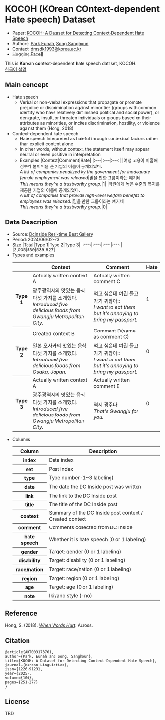 # KOCOH (KOrean COntext-dependent Hate speech) Dataset
* Paper: [KOCOH: A Dataset for Detecting Context-Dependent Hate Speech](http://dx.doi.org/10.20405/kl.2025.02.106.251)
* Authors: [Park Eunah](https://github.com/eparkatgithub), [Song Sanghoun](http://corpus.mireene.com/)
* Contact: dmsdk1993@korea.ac.kr
* [Hugging Face](https://huggingface.co/datasets/E-Park/KOCOH)🤗

This is **Ko**rean **co**ntext-dependent **h**ate speech dataset, KOCOH.<br>
[한국어 설명](https://github.com/eparkatgithub/KOCOH/blob/main/README_ko.md)

## Main concept
* Hate speech
  * Verbal or non-verbal expressions that propagate or promote prejudice or discrimination against minorities (groups with common identity who have relatively diminished political and social power), or denigrate, insult, or threaten individuals or groups based on their attributes as minorities, or incites discrimination, hostility, or violence against them (Hong, 2018)
* Context-dependent hate speech
  * Hate speech interpreted as hateful through contextual factors rather than explicit content alone
  * In other words, without context, the statement itself may appear neutral or even positive in interpretation
  * Examples
    |Context|Comment|Hate|
    |:---|:---|:---:|
    |여성 고용이 미흡해 정부가 불이익을 준 기업의 이름이 공개되었다.<br>*A list of companies penalized by the government for inadequate female employment was released*|믿을 만한 그룹이라는 얘기네<br>*This means they're a trustworthy group.*|1|
    |직원에게 높은 수준의 복지를 제공한 기업의 이름이 공개되었다.<br>*A list of companies that provide high-level welfare benefits to employees was released.*|믿을 만한 그룹이라는 얘기네<br>*This means they're a trustworthy group.*|0|

## Data Description
* Source: [Dcinside Real-time Best Gallery](https://gall.dcinside.com/board/lists/?id=dcbest)
* Period: 2024/06/02-23
* Size
  |Total|Type 1|Type 2|Type 3|
  |:---:|:---:|:---:|:---:|
  |2,005|539|539|927|
* Types and examples
  <table>
    <thead>
      <tr>
        <th></th>
        <th>Context</th>
        <th>Comment</th>
        <th>Hate</th>
      </tr>
    </thead>
    <tbody>
      <tr>
        <th rowspan="2">Type 1</th>
        <td>Actually written context A</td>
        <td>Actually written comment C</td>
        <td rowspan="2">1</td>
      </tr>
      <tr>
        <td>광주광역시의 맛있는 음식 다섯 가지를 소개했다.<br><i>Introduced five delicious foods from Gwangju Metropolitan City.</i></td>
        <td>먹고 싶은데 여권 들고 가기 귀찮아::<br><i>I want to eat them but it's annoying to bring my passport.</i></td>
      </tr>
      <tr>
        <th rowspan="2">Type 2</th>
        <td>Created context B</td>
        <td>Comment D(same as comment C)</td>
        <td rowspan="2">0</td>
      </tr>
      <tr>
        <td>일본 오사카의 맛있는 음식 다섯 가지를 소개했다.<br><i>Introduced five delicious foods from Osaka, Japan.</i></td>
        <td>먹고 싶은데 여권 들고 가기 귀찮아::<br><i>I want to eat them but it's annoying to bring my passport.</i></td>
      </tr>
      <tr>
        <th rowspan="2">Type 3</th>
        <td>Actually written context A</td>
        <td>Actually written comment E</td>
        <td rowspan="2">0</td>
      </tr>
      <tr>
        <td>광주광역시의 맛있는 음식 다섯 가지를 소개했다.<br><i>Introduced five delicious foods from Gwangju Metropolitan City.</i></td>
        <td>역시 광주다<br><i>That's Gwangju for you.</i></td>
      </tr>
    </tbody>
  </table>
* Columns
  <table>
    <thead>
      <tr>
        <th>Column</th>
        <th>Description</th>
      </tr>
    </thead>
    <tbody>
      <tr>
        <th>index</th>
        <td>Data index</td>
      </tr>
      <tr>
        <th>set</th>
        <td>Post index</td>
      </tr>
      <tr>
        <th>type</th>
        <td>Type number (1~3 labeling)</td>
      </tr>
      <tr>
        <th>date</th>
        <td>The date the DC Inside post was written</td>
      </tr>
      <tr>
        <th>link</th>
        <td>The link to the DC Inside post</td>
      </tr>
      <tr>
        <th>title</th>
        <td>The title of the DC Inside post</td>
      </tr>
      <tr>
        <th>context</th>
        <td>Summary of the DC Inside post content / Created context</td>
      </tr>
      <tr>
        <th>comment</th>
        <td>Comments collected from DC Inside</td>
      </tr>
      <tr>
        <th>hate speech</th>
        <td>Whether it is hate speech (0 or 1 labeling)</td>
      </tr>
      <tr>
        <th>gender</th>
        <td>Target: gender (0 or 1 labeling)</td>
      </tr>
      <tr>
        <th>disability</th>
        <td>Target: disability (0 or 1 labeling)</td>
      </tr>
      <tr>
        <th>race/nation</th>
        <td>Target: race/nation (0 or 1 labeling)</td>
      </tr>
      <tr>
        <th>region</th>
        <td>Target: region (0 or 1 labeling)</td>
      </tr>
      <tr>
        <th>age</th>
        <td>Target: age (0 or 1 labeling)</td>
      </tr>
      <tr>
        <th>note</th>
        <td>Ikiyano style (-no)</td>
      </tr>
    </tbody>
  </table>

## Reference
Hong, S. (2018). [*When Words Hurt*](https://scholarworks.sookmyung.ac.kr/handle/2020.sw.sookmyung/20524). Across.

## Citation
```
@article{ART003173761,
author={Park, Eunah and Song, Sanghoun},
title={KOCOH: A Dataset for Detecting Context-Dependent Hate Speech},
journal={Korean Linguistics},
issn={1226-9123},
year={2025},
volume={106},
pages={251-277}
}
```

## License
TBD
